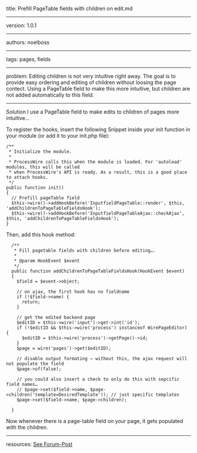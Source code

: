title: Prefill PageTable fields with children on edit.md

----

version: 1.0.1

----

authors: noelboss

----

tags: pages, fields

----

problem:
Editing children is not very intuitive right away. The goal is to provide easy ordering and editing of children without loosing the page contect. Using a PageTable field to make this more intuitive, but children are not added automatically to this field.

----

Solution
I use a PageTable field to make edits to children of pages more intuitive…

To register the hooks, insert the following Snippet inside your init function in your module (or add it to your init.php file):

    /**
     * Initialize the module.
     *
     * ProcessWire calls this when the module is loaded. For 'autoload' modules, this will be called
     * when ProcessWire's API is ready. As a result, this is a good place to attach hooks.
     */
    public function init()
    {
      // Prefill pageTable field
      $this->wire()->addHookBefore('InputfieldPageTable::render', $this, 'addChildrenToPageTableFieldsHook');
      $this->wire()->addHookBefore('InputfieldPageTableAjax::checkAjax', $this, 'addChildrenToPageTableFieldsHook');
    }

Then, add this hook method:

      /**
       * Fill pagetable fields with children before editing….
       *
       * @param HookEvent $event
       */
      public function addChildrenToPageTableFieldsHook(HookEvent $event)
      {
        $field = $event->object;

        // on ajax, the first hook has no fieldname
        if (!$field->name) {
          return;
        }

        // get the edited backend page
        $editID = $this->wire('input')->get->int('id');
        if (!$editID && $this->wire('process') instanceof WirePageEditor) {
          $editID = $this->wire('process')->getPage()->id;
        }
        $page = wire('pages')->get($editID);

        // disable output formating – without this, the ajax request will not populate the field
        $page->of(false);

        // you could also insert a check to only do this with sepcific field names…
        // $page->set($field->name, $page->children('template=DesiredTemplate')); // just specific templates
        $page->set($field->name, $page->children);

      }

Now whenever there is a page-table field on your page, it gets populated with the children.


---
resources:
[See Forum-Post](https://processwire.com/talk/topic/19634-a-hook-to-prefill-pagetable-fields-with-children-on-edit/)


